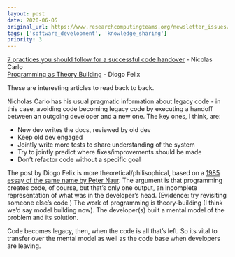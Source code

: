 ```yaml
---
layout: post
date: 2020-06-05
original_url: https://www.researchcomputingteams.org/newsletter_issues/0027
tags: ['software_development', 'knowledge_sharing']
priority: 3
---
```


<!-- markdownlint-disable MD033 -->
<!-- markdownlint-disable MD041 -->
<!-- markdownlint-disable MD049 -->

[7 practices you should follow for a successful code handover](https://understandlegacycode.com/blog/7-practices-successful-handover/) -  Nicolas Carlo<br/>
[Programming as Theory Building](https://gist.github.com/onlurking/fc5c81d18cfce9ff81bc968a7f342fb1) - Diogo Felix

These are interesting articles to read back to back.

Nicholas Carlo has his usual pragmatic information about legacy code - in this case, avoiding code becoming legacy code by executing a handoff between an outgoing developer and a new one.  The key ones, I think, are:

* New dev writes the docs, reviewed by old dev
* Keep old dev engaged
* Jointly write more tests to share understanding of the system
* Try to jointly predict where fixes/improvements should be made
* Don’t refactor code without a specific goal

The post by Diogo Felix is more theoretical/philisophical, based on a [1985 essay of the same name by Peter Naur](http://pages.cs.wisc.edu/~remzi/Naur.pdf).  The argument is that programming creates code, of course, but that’s only one output, an incomplete representation of what was in the developer’s head.  (Evidence: try revisiting someone else’s code.)  The work of programming is theory-building (I think we’d say model building now).  The developer(s) built a mental model of the problem and its solution.

Code becomes legacy, then, when the code is all that’s left.  So its vital to transfer over the mental model as well as the code base when developers are leaving.
